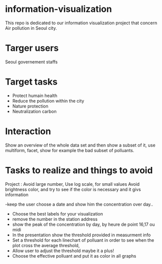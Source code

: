# information-visualization
This repo is dedicated to our information visualization project that concern Air pollution in Seoul city.

# Targer users
Seoul governement staffs
# Target tasks
- Protect humain health
- Reduce the pollution within the city
- Nature protection
- Neutralization carbon



# Interaction
Show an overview of the whole data set and then show a subset of it, use multiform, facet, 
show for example the bad subset of polluants.

# Tasks to realize and things to avoid


Project :
	Avoid large number,
	Use log scale, for small values
	Avoid brightness color, and try to see if the color is necessary and it givs information

	
-keep the user choose a date and show him the concentration over day..
- Choose the best labels for your visualization
- remove the number in the station address
- show the peak of the concentration by day, by heure de point 16,17 ou midi
- In the presentation show the threshold provided in measurment info
- Set a threshold for each linechart of polluant in order to see when the plot cross the average threshold,
- Allow user to adjust the threshold maybe it a plus!
- Choose the effective polluant and put it as color in all graphs 
